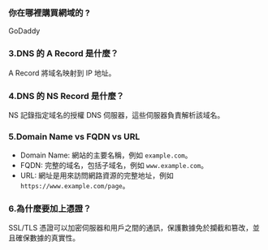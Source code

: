 ### 你在哪裡購買網域的 ?
GoDaddy
### 3.DNS 的 A Record 是什麼？ 
A Record 將域名映射到 IP 地址。
### 4.DNS 的 NS Record 是什麼？
NS 記錄指定域名的授權 DNS 伺服器，這些伺服器負責解析該域名。
### 5.Domain Name vs FQDN vs URL
- Domain Name: 網站的主要名稱，例如 `example.com`。
- FQDN: 完整的域名，包括子域名，例如 `www.example.com`。
- URL: 網址是用來訪問網路資源的完整地址，例如 `https://www.example.com/page`。
### 6.為什麼要加上憑證？
SSL/TLS 憑證可以加密伺服器和用戶之間的通訊，保護數據免於攔截和篡改，並且確保數據的真實性。

